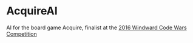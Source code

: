 # AcquireAI
AI for the board game Acquire, finalist at the [2016 Windward Code Wars Competition](https://www.windward.net/code-war/)
